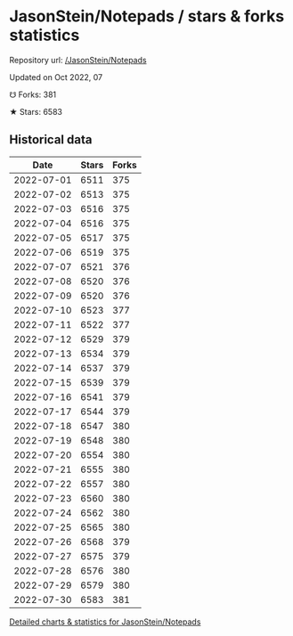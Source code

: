 # JasonStein/Notepads / stars & forks statistics

Repository url: [/JasonStein/Notepads](https://github.com/JasonStein/Notepads)

Updated on Oct 2022, 07

☋ Forks: 381

★ Stars: 6583

## Historical data
| Date | Stars | Forks |
|------|-------|-------|
| 2022-07-01 | 6511 | 375 | 
| 2022-07-02 | 6513 | 375 | 
| 2022-07-03 | 6516 | 375 | 
| 2022-07-04 | 6516 | 375 | 
| 2022-07-05 | 6517 | 375 | 
| 2022-07-06 | 6519 | 375 | 
| 2022-07-07 | 6521 | 376 | 
| 2022-07-08 | 6520 | 376 | 
| 2022-07-09 | 6520 | 376 | 
| 2022-07-10 | 6523 | 377 | 
| 2022-07-11 | 6522 | 377 | 
| 2022-07-12 | 6529 | 379 | 
| 2022-07-13 | 6534 | 379 | 
| 2022-07-14 | 6537 | 379 | 
| 2022-07-15 | 6539 | 379 | 
| 2022-07-16 | 6541 | 379 | 
| 2022-07-17 | 6544 | 379 | 
| 2022-07-18 | 6547 | 380 | 
| 2022-07-19 | 6548 | 380 | 
| 2022-07-20 | 6554 | 380 | 
| 2022-07-21 | 6555 | 380 | 
| 2022-07-22 | 6557 | 380 | 
| 2022-07-23 | 6560 | 380 | 
| 2022-07-24 | 6562 | 380 | 
| 2022-07-25 | 6565 | 380 | 
| 2022-07-26 | 6568 | 379 | 
| 2022-07-27 | 6575 | 379 | 
| 2022-07-28 | 6576 | 380 | 
| 2022-07-29 | 6579 | 380 | 
| 2022-07-30 | 6583 | 381 | 


[Detailed charts & statistics for JasonStein/Notepads](https://reviewgithub.com/rep/JasonStein/Notepads)

